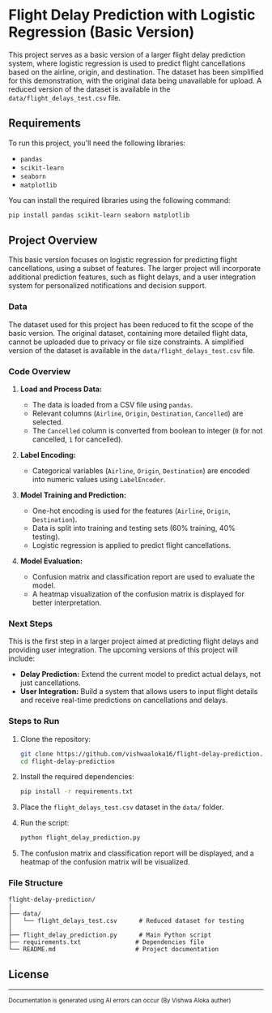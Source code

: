 # Flight Delay Prediction with Logistic Regression (Basic Version)

This project serves as a basic version of a larger flight delay prediction system, where logistic regression is used to predict flight cancellations based on the airline, origin, and destination. The dataset has been simplified for this demonstration, with the original data being unavailable for upload. A reduced version of the dataset is available in the `data/flight_delays_test.csv` file.

## Requirements

To run this project, you'll need the following libraries:

* `pandas`
* `scikit-learn`
* `seaborn`
* `matplotlib`

You can install the required libraries using the following command:

```bash
pip install pandas scikit-learn seaborn matplotlib
```

## Project Overview

This basic version focuses on logistic regression for predicting flight cancellations, using a subset of features. The larger project will incorporate additional prediction features, such as flight delays, and a user integration system for personalized notifications and decision support.

### Data

The dataset used for this project has been reduced to fit the scope of the basic version. The original dataset, containing more detailed flight data, cannot be uploaded due to privacy or file size constraints. A simplified version of the dataset is available in the `data/flight_delays_test.csv` file.

### Code Overview

1. **Load and Process Data:**

   * The data is loaded from a CSV file using `pandas`.
   * Relevant columns (`Airline`, `Origin`, `Destination`, `Cancelled`) are selected.
   * The `Cancelled` column is converted from boolean to integer (`0` for not cancelled, `1` for cancelled).

2. **Label Encoding:**

   * Categorical variables (`Airline`, `Origin`, `Destination`) are encoded into numeric values using `LabelEncoder`.

3. **Model Training and Prediction:**

   * One-hot encoding is used for the features (`Airline`, `Origin`, `Destination`).
   * Data is split into training and testing sets (60% training, 40% testing).
   * Logistic regression is applied to predict flight cancellations.

4. **Model Evaluation:**

   * Confusion matrix and classification report are used to evaluate the model.
   * A heatmap visualization of the confusion matrix is displayed for better interpretation.

### Next Steps

This is the first step in a larger project aimed at predicting flight delays and providing user integration. The upcoming versions of this project will include:

* **Delay Prediction:** Extend the current model to predict actual delays, not just cancellations.
* **User Integration:** Build a system that allows users to input flight details and receive real-time predictions on cancellations and delays.

### Steps to Run

1. Clone the repository:

   ```bash
   git clone https://github.com/vishwaaloka16/flight-delay-prediction.git
   cd flight-delay-prediction
   ```

2. Install the required dependencies:

   ```bash
   pip install -r requirements.txt
   ```

3. Place the `flight_delays_test.csv` dataset in the `data/` folder.

4. Run the script:

   ```bash
   python flight_delay_prediction.py
   ```

5. The confusion matrix and classification report will be displayed, and a heatmap of the confusion matrix will be visualized.

### File Structure

```
flight-delay-prediction/
│
├── data/
│   └── flight_delays_test.csv      # Reduced dataset for testing
│
├── flight_delay_prediction.py      # Main Python script
├── requirements.txt               # Dependencies file
└── README.md                      # Project documentation
```

## License
---

<sub>Documentation is generated using AI errors can occur (By Vishwa Aloka auther)</sub>
